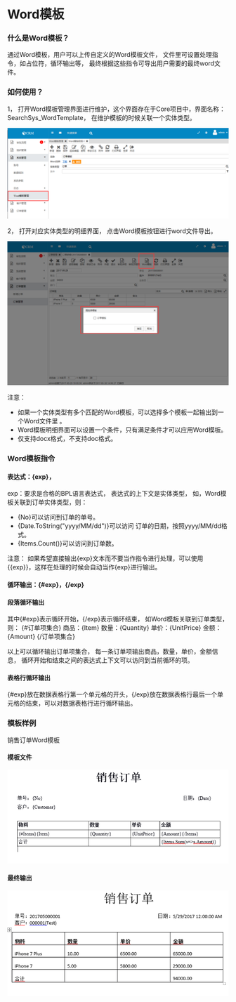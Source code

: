 # Word模板

### 什么是Word模板？

通过Word模板，用户可以上传自定义的Word模板文件， 文件里可设置处理指令，如占位符，循环输出等， 最终根据这些指令可导出用户需要的最终word文件。

### 如何使用？

1， 打开Word模板管理界面进行维护，这个界面存在于Core项目中，界面名称：SearchSys_WordTemplate， 在维护模板的时候关联一个实体类型。

![](Management.png)

2， 打开对应实体类型的明细界面， 点击Word模板按钮进行word文件导出。 

![](Export.png)

注意：
- 如果一个实体类型有多个匹配的Word模板，可以选择多个模板一起输出到一个Word文件里 。
- Word模板明细界面可以设置一个条件，只有满足条件才可以应用Word模板。
- 仅支持docx格式，不支持doc格式。

### Word模板指令

#### 表达式：{exp}，
exp：要求是合格的BPL语言表达式， 表达式的上下文是实体类型， 如，Word模板关联到订单实体类型，则：
- {No}可以访问到订单的单号。
- {Date.ToString("yyyy/MM/dd")}可以访问 订单的日期，按照yyyy/MM/dd格式。
- {Items.Count()}可以访问到订单数。

注意：
如果希望直接输出{exp}文本而不要当作指令进行处理，可以使用{{exp}}，这样在处理的时候会自动当作{exp}进行输出。

#### 循环输出：{#exp}，{/exp}

#### 段落循环输出
其中{#exp}表示循环开始，{/exp}表示循环结束， 如Word模板关联到订单类型，则：
{#订单项集合}
商品：{Item}
数量：{Quantity}
单价：{UnitPrice}
金额：{Amount}
{/订单项集合}

以上可以循环输出订单项集合， 每一条订单项输出商品，数量，单价，金额信息， 循环开始和结束之间的表达式上下文可以访问到当前循环的项。

#### 表格行循环输出

{#exp}放在数据表格行第一个单元格的开头，{/exp}放在数据表格行最后一个单元格的结束，可以对数据表格行进行循环输出。


### 模板样例
销售订单Word模板

#### 模板文件
![](WordTemplate.png)

#### 最终输出

![](Output.png)